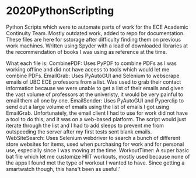 # 2020PythonScripting
 Python Scripts which were to automate parts of work for the ECE Academic Continuity Team. Mostly outdated work, added to repo for documentation.
 These files are here for sstorage after difficulty finding them on previous work machines. Written using Spyder with a load of downloaded libraries at the recommendation of books 
 I was using as reference at the time.

 What each file is:
 CombinePDF: Uses PyPDF to combine PDFs as I was working offline and did not have access to tools which would let me combine PDFs. 
 EmailGrab: Uses PyAutoGUI and Selenium to webscrape emails of UBC ECE professors from a list. Was used to grab their contact information because we were unable
 to get a list of their emails and given the vast volume of professors at the univeristy, it would be very painful to email them all one by one.
 EmailSender: Uses PyAutoGUI and Pyperclip to send out a large volume of emails using the list of emails I got using EmailGrab. Unfortunately, the email client I had to
 use for work did not have a tool to do this, and it was on a web-based platform. The script would just iterate through the list and I had to add sleeps to prevent me 
 from outspeeding the server after my first tests sent blank emails.
 WebSiteSearch: Uses Selenium webdriver to search a bunch of different store websites for  items, used when purchasing for work and for personal use, especially since I was moving at the time.
 WorkoutTimer: A super basic bat file which let me customize HIIT workouts, mostly used because none of the apps I found met the type of workout I wanted to have. Since getting a smartwatch though, this hans't been as useful.'